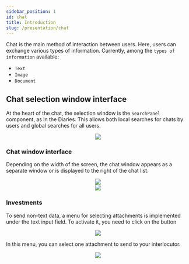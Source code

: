 ```yaml
---
sidebar_position: 1
id: chat
title: Introduction
slug: /presentation/chat
---
```


Chat is the main method of interaction between users. Here, users can exchange various types of information. Currently, among the `types of information` available:

- `Text`
- `Image`
- `Document`

## Chat selection window interface

At the heart of the chat, the selection window is the `SearchPanel` component, as in the Diaries. This allows both local searches for chats by users and global searches for all users.

<div align="center"><img type="imgscreen" src="/wellness_doc/img/presentation/chat/chatList.png"/></div>

### Chat window interface

Depending on the width of the screen, the chat window appears as a separate window or is displayed to the right of the chat list.

<div align="center" display="flex">
    <div>
        <img type="imgscreen" src="/wellness_doc/img/presentation/chat/chatSmall.png"/>
    </div>
    <div>
        <img type="imgscreen" src="/wellness_doc/img/presentation/chat/chat.png"/>
    </div>
</div>

### Investments

To send non-text data, a menu for selecting attachments is implemented under the text input field. To activate it, you need to click on the button <i class="fa fa-puzzle-piece d"></i>

<div align="center"><img type="imgscreen" src="/wellness_doc/img/presentation/chat/assets.png"/></div>

In this menu, you can select one attachment to send to your interlocutor.

<div align="center"><img type="imgscreen" src="/wellness_doc/img/presentation/chat/asset.png"/></div>
